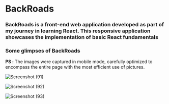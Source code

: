 # BackRoads
### BackRoads is a front-end web application developed as part of my journey in learning React. This responsive application showcases the implementation of basic React fundamentals

### Some glimpses of BackRoads

<strong> PS : </strong> The images were captured in mobile mode, carefully optimized to encompass the entire page with the most efficient use of pictures.

![Screenshot (91)](https://github.com/VVSD-Charan/BackRoads/assets/105978561/358c4f7f-4423-4eb9-a4f3-a9f445b0368c)


![Screenshot (92)](https://github.com/VVSD-Charan/BackRoads/assets/105978561/f6cd1dff-1824-4a41-b898-379cded9ab1e)


![Screenshot (93)](https://github.com/VVSD-Charan/BackRoads/assets/105978561/bd5d63bc-a508-4d2a-bd3c-30459a8be83b)



